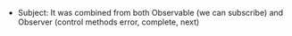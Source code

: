 - Subject: It was combined from both Observable (we can subscribe) and Observer (control methods error, complete, next)